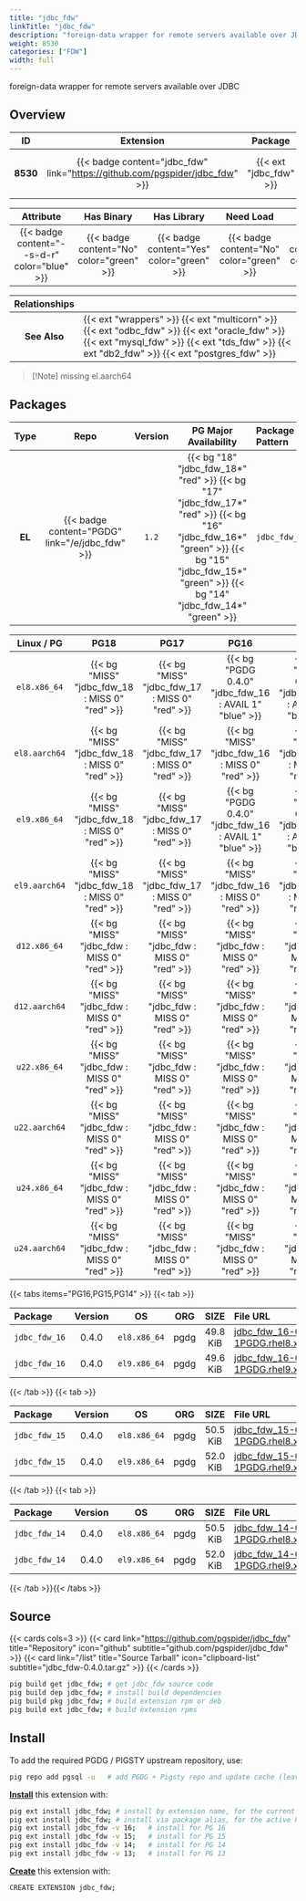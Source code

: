 ```yaml
---
title: "jdbc_fdw"
linkTitle: "jdbc_fdw"
description: "foreign-data wrapper for remote servers available over JDBC"
weight: 8530
categories: ["FDW"]
width: full
---
```


foreign-data wrapper for remote servers available over JDBC


## Overview

|    ID    | Extension |  Package   | Version |        Category        |           License            |       Language       |
|:--------:|:---------:|:----------:|:-------:|:----------------------:|:----------------------------:|:--------------------:|
| **8530** | {{< badge content="jdbc_fdw" link="https://github.com/pgspider/jdbc_fdw" >}} | {{< ext "jdbc_fdw" >}} | `1.2` | {{< category "FDW" >}} | {{< license "PostgreSQL" >}} | {{< language "C" >}} |


|  Attribute | Has Binary | Has Library | Need Load | Has DDL | Relocatable | Trusted |
|:----------:|:----------:|:-----------:|:---------:|:-------:|:-----------:|:-------:|
| {{< badge content="--s-d-r" color="blue" >}} | {{< badge content="No" color="green" >}} | {{< badge content="Yes" color="green" >}} | {{< badge content="No" color="green" >}} | {{< badge content="Yes" color="green" >}} | {{< badge content="yes" color="green" >}} | {{< badge content="no" color="red" >}} |


| **Relationships** |   |
|:-----------------:|:----|
|   **See Also**    | {{< ext "wrappers" >}} {{< ext "multicorn" >}} {{< ext "odbc_fdw" >}} {{< ext "oracle_fdw" >}} {{< ext "mysql_fdw" >}} {{< ext "tds_fdw" >}} {{< ext "db2_fdw" >}} {{< ext "postgres_fdw" >}} |

> [!Note] missing el.aarch64


## Packages

| Type | Repo | Version | PG Major Availability | Package Pattern | Dependencies |
|:----:|:----:|:-------:|:---------------------:|:----------------|:------------:|
| **EL** | {{< badge content="PGDG" link="/e/jdbc_fdw" >}} | `1.2` | {{< bg "18" "jdbc_fdw_18*" "red" >}} {{< bg "17" "jdbc_fdw_17*" "red" >}} {{< bg "16" "jdbc_fdw_16*" "green" >}} {{< bg "15" "jdbc_fdw_15*" "green" >}} {{< bg "14" "jdbc_fdw_14*" "green" >}} | `jdbc_fdw_$v*` | `java-11-openjdk-headless` |


| **Linux** / **PG** |                  **PG18**                   |                  **PG17**                   |                  **PG16**                   |                  **PG15**                   |                  **PG14**                   |
|:------------------:|:-------------------------------------------:|:-------------------------------------------:|:-------------------------------------------:|:-------------------------------------------:|:-------------------------------------------:|
|    `el8.x86_64`    |      {{< bg "MISS" "jdbc_fdw_18 : MISS 0" "red" >}}      |      {{< bg "MISS" "jdbc_fdw_17 : MISS 0" "red" >}}      | {{< bg "PGDG 0.4.0" "jdbc_fdw_16 : AVAIL 1" "blue" >}} | {{< bg "PGDG 0.4.0" "jdbc_fdw_15 : AVAIL 1" "blue" >}} | {{< bg "PGDG 0.4.0" "jdbc_fdw_14 : AVAIL 1" "blue" >}} |
|    `el8.aarch64`    |      {{< bg "MISS" "jdbc_fdw_18 : MISS 0" "red" >}}      |      {{< bg "MISS" "jdbc_fdw_17 : MISS 0" "red" >}}      |      {{< bg "MISS" "jdbc_fdw_16 : MISS 0" "red" >}}      |      {{< bg "MISS" "jdbc_fdw_15 : MISS 0" "red" >}}      |      {{< bg "MISS" "jdbc_fdw_14 : MISS 0" "red" >}}      |
|    `el9.x86_64`    |      {{< bg "MISS" "jdbc_fdw_18 : MISS 0" "red" >}}      |      {{< bg "MISS" "jdbc_fdw_17 : MISS 0" "red" >}}      | {{< bg "PGDG 0.4.0" "jdbc_fdw_16 : AVAIL 1" "blue" >}} | {{< bg "PGDG 0.4.0" "jdbc_fdw_15 : AVAIL 1" "blue" >}} | {{< bg "PGDG 0.4.0" "jdbc_fdw_14 : AVAIL 1" "blue" >}} |
|    `el9.aarch64`    |      {{< bg "MISS" "jdbc_fdw_18 : MISS 0" "red" >}}      |      {{< bg "MISS" "jdbc_fdw_17 : MISS 0" "red" >}}      |      {{< bg "MISS" "jdbc_fdw_16 : MISS 0" "red" >}}      |      {{< bg "MISS" "jdbc_fdw_15 : MISS 0" "red" >}}      |      {{< bg "MISS" "jdbc_fdw_14 : MISS 0" "red" >}}      |
|    `d12.x86_64`    |      {{< bg "MISS" "jdbc_fdw : MISS 0" "red" >}}      |      {{< bg "MISS" "jdbc_fdw : MISS 0" "red" >}}      |      {{< bg "MISS" "jdbc_fdw : MISS 0" "red" >}}      |      {{< bg "MISS" "jdbc_fdw : MISS 0" "red" >}}      |      {{< bg "MISS" "jdbc_fdw : MISS 0" "red" >}}      |
|    `d12.aarch64`    |      {{< bg "MISS" "jdbc_fdw : MISS 0" "red" >}}      |      {{< bg "MISS" "jdbc_fdw : MISS 0" "red" >}}      |      {{< bg "MISS" "jdbc_fdw : MISS 0" "red" >}}      |      {{< bg "MISS" "jdbc_fdw : MISS 0" "red" >}}      |      {{< bg "MISS" "jdbc_fdw : MISS 0" "red" >}}      |
|    `u22.x86_64`    |      {{< bg "MISS" "jdbc_fdw : MISS 0" "red" >}}      |      {{< bg "MISS" "jdbc_fdw : MISS 0" "red" >}}      |      {{< bg "MISS" "jdbc_fdw : MISS 0" "red" >}}      |      {{< bg "MISS" "jdbc_fdw : MISS 0" "red" >}}      |      {{< bg "MISS" "jdbc_fdw : MISS 0" "red" >}}      |
|    `u22.aarch64`    |      {{< bg "MISS" "jdbc_fdw : MISS 0" "red" >}}      |      {{< bg "MISS" "jdbc_fdw : MISS 0" "red" >}}      |      {{< bg "MISS" "jdbc_fdw : MISS 0" "red" >}}      |      {{< bg "MISS" "jdbc_fdw : MISS 0" "red" >}}      |      {{< bg "MISS" "jdbc_fdw : MISS 0" "red" >}}      |
|    `u24.x86_64`    |      {{< bg "MISS" "jdbc_fdw : MISS 0" "red" >}}      |      {{< bg "MISS" "jdbc_fdw : MISS 0" "red" >}}      |      {{< bg "MISS" "jdbc_fdw : MISS 0" "red" >}}      |      {{< bg "MISS" "jdbc_fdw : MISS 0" "red" >}}      |      {{< bg "MISS" "jdbc_fdw : MISS 0" "red" >}}      |
|    `u24.aarch64`    |      {{< bg "MISS" "jdbc_fdw : MISS 0" "red" >}}      |      {{< bg "MISS" "jdbc_fdw : MISS 0" "red" >}}      |      {{< bg "MISS" "jdbc_fdw : MISS 0" "red" >}}      |      {{< bg "MISS" "jdbc_fdw : MISS 0" "red" >}}      |      {{< bg "MISS" "jdbc_fdw : MISS 0" "red" >}}      |


{{< tabs items="PG16,PG15,PG14" >}}
{{< tab >}}

| **Package** | **Version** | **OS** | **ORG** | **SIZE** | **File URL** |
|:------------|:-----------:|:------:|:-------:|:--------:|:--------------|
| `jdbc_fdw_16` | 0.4.0 | `el8.x86_64` | pgdg | 49.8 KiB | [jdbc_fdw_16-0.4.0-1PGDG.rhel8.x86_64.rpm](https://download.postgresql.org/pub/repos/yum/16/redhat/rhel-8-x86_64/jdbc_fdw_16-0.4.0-1PGDG.rhel8.x86_64.rpm) |
| `jdbc_fdw_16` | 0.4.0 | `el9.x86_64` | pgdg | 49.6 KiB | [jdbc_fdw_16-0.4.0-1PGDG.rhel9.x86_64.rpm](https://download.postgresql.org/pub/repos/yum/16/redhat/rhel-9-x86_64/jdbc_fdw_16-0.4.0-1PGDG.rhel9.x86_64.rpm) |

{{< /tab >}}
{{< tab >}}

| **Package** | **Version** | **OS** | **ORG** | **SIZE** | **File URL** |
|:------------|:-----------:|:------:|:-------:|:--------:|:--------------|
| `jdbc_fdw_15` | 0.4.0 | `el8.x86_64` | pgdg | 50.5 KiB | [jdbc_fdw_15-0.4.0-1PGDG.rhel8.x86_64.rpm](https://download.postgresql.org/pub/repos/yum/15/redhat/rhel-8-x86_64/jdbc_fdw_15-0.4.0-1PGDG.rhel8.x86_64.rpm) |
| `jdbc_fdw_15` | 0.4.0 | `el9.x86_64` | pgdg | 52.0 KiB | [jdbc_fdw_15-0.4.0-1PGDG.rhel9.x86_64.rpm](https://download.postgresql.org/pub/repos/yum/15/redhat/rhel-9-x86_64/jdbc_fdw_15-0.4.0-1PGDG.rhel9.x86_64.rpm) |

{{< /tab >}}
{{< tab >}}

| **Package** | **Version** | **OS** | **ORG** | **SIZE** | **File URL** |
|:------------|:-----------:|:------:|:-------:|:--------:|:--------------|
| `jdbc_fdw_14` | 0.4.0 | `el8.x86_64` | pgdg | 50.5 KiB | [jdbc_fdw_14-0.4.0-1PGDG.rhel8.x86_64.rpm](https://download.postgresql.org/pub/repos/yum/14/redhat/rhel-8-x86_64/jdbc_fdw_14-0.4.0-1PGDG.rhel8.x86_64.rpm) |
| `jdbc_fdw_14` | 0.4.0 | `el9.x86_64` | pgdg | 52.0 KiB | [jdbc_fdw_14-0.4.0-1PGDG.rhel9.x86_64.rpm](https://download.postgresql.org/pub/repos/yum/14/redhat/rhel-9-x86_64/jdbc_fdw_14-0.4.0-1PGDG.rhel9.x86_64.rpm) |

{{< /tab >}}{{< /tabs >}}

## Source

{{< cards cols=3 >}}
{{< card link="https://github.com/pgspider/jdbc_fdw" title="Repository" icon="github" subtitle="github.com/pgspider/jdbc_fdw" >}}
{{< card link="/list" title="Source Tarball" icon="clipboard-list" subtitle="jdbc_fdw-0.4.0.tar.gz" >}}
{{< /cards >}}


```bash
pig build get jdbc_fdw; # get jdbc_fdw source code
pig build dep jdbc_fdw; # install build dependencies
pig build pkg jdbc_fdw; # build extension rpm or deb
pig build ext jdbc_fdw; # build extension rpms
```


## Install

To add the required PGDG / PIGSTY upstream repository, use:

```bash
pig repo add pgsql -u   # add PGDG + Pigsty repo and update cache (leave existing repos)
```

[**Install**](https://ext.pgsty.com/usage/install) this extension with:

```bash
pig ext install jdbc_fdw; # install by extension name, for the current active PG version
pig ext install jdbc_fdw; # install via package alias, for the active PG version
pig ext install jdbc_fdw -v 16;   # install for PG 16
pig ext install jdbc_fdw -v 15;   # install for PG 15
pig ext install jdbc_fdw -v 14;   # install for PG 14
pig ext install jdbc_fdw -v 13;   # install for PG 13

```

[**Create**](https://ext.pgsty.com/usage/create) this extension with:

```bash
CREATE EXTENSION jdbc_fdw;
```


